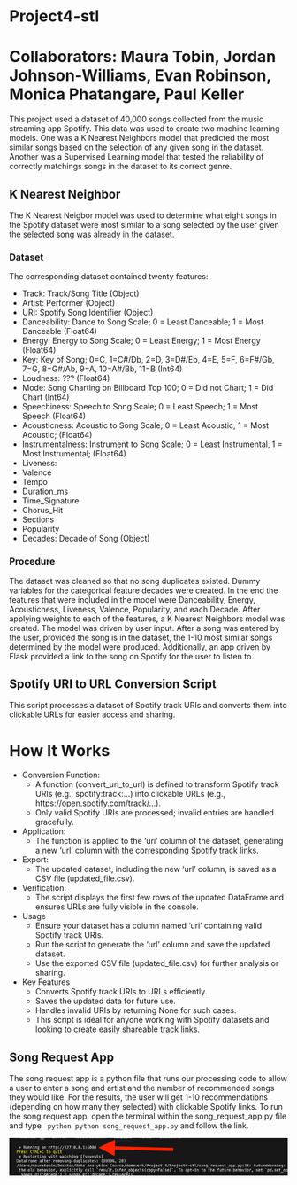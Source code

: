 # Project4-stl

# Collaborators: Maura Tobin, Jordan Johnson-Williams, Evan Robinson, Monica Phatangare, Paul Keller

This project used a dataset of 40,000 songs collected from the music streaming app Spotify. This data was
used to create two machine learning models. One was a K Nearest Neighbors model that predicted the most similar songs based on the selection of any given song in the dataset. Another was a Supervised Learning model that tested the reliability of correctly matchings songs in the dataset to its correct genre.

## K Nearest Neighbor
The K Nearest Neigbor model was used to determine what eight songs in the Spotify dataset were most similar to a song selected by the user given the selected song was already in the dataset.

### Dataset
The corresponding dataset contained twenty features:
* Track: Track/Song Title (Object)
* Artist: Performer (Object)
* URI: Spotify Song Identifier (Object)
* Danceability: Dance to Song Scale; 0 = Least Danceable; 1 = Most Danceable (Float64)
* Energy: Energy to Song Scale; 0 = Least Energy; 1 = Most Energy (Float64)
* Key: Key of Song; 0=C, 1=C#/Db, 2=D, 3=D#/Eb, 4=E, 5=F, 6=F#/Gb, 7=G, 8=G#/Ab, 9=A, 10=A#/Bb, 11=B (Int64)
* Loudness: ??? (Float64)
* Mode: Song Charting on Billboard Top 100; 0 = Did not Chart; 1 = Did Chart (Int64)
* Speechiness: Speech to Song Scale; 0 = Least Speech; 1 = Most Speech (Float64)
* Acousticness: Acoustic to Song Scale; 0 = Least Acoustic; 1 = Most Acoustic; (Float64)
* Instrumentalness: Instrument to Song Scale; 0 = Least Instrumental, 1 = Most Instrumental; (Float64)
* Liveness:
* Valence
* Tempo
* Duration_ms
* Time_Signature
* Chorus_Hit
* Sections
* Popularity
* Decades: Decade of Song (Object)

### Procedure
The dataset was cleaned so that no song duplicates existed. Dummy variables for the categorical feature decades were created. In the end the features that were included in the model were Danceability, Energy, Acousticness, Liveness, Valence, Popularity, and each Decade. After applying weights to each of the features, a K Nearest Neighbors model was created. The model was driven by user input. After a song was entered by the user, provided the song is in the dataset, the 1-10 most similar songs determined by the model were produced. Additionally, an app driven by Flask provided a link to the song on Spotify for the user to listen to.

## Spotify URI to URL Conversion Script
This script processes a dataset of Spotify track URIs and converts them into clickable URLs for easier access and sharing. 

# How It Works
* Conversion Function:
    * A function (convert_uri_to_url) is defined to transform Spotify track URIs (e.g., spotify:track:...) into clickable URLs (e.g., https://open.spotify.com/track/...).
    * Only valid Spotify URIs are processed; invalid entries are handled gracefully.
* Application:
    * The function is applied to the ‘uri’ column of the dataset, generating a new ‘url’ column with the corresponding Spotify track links.
* Export:
    * The updated dataset, including the new ‘url’ column, is saved as a CSV file (updated_file.csv).
* Verification:
    * The script displays the first few rows of the updated DataFrame and ensures URLs are fully visible in the console.
* Usage
    * Ensure your dataset has a column named ‘uri’ containing valid Spotify track URIs.
    * Run the script to generate the ‘url’ column and save the updated dataset.
    * Use the exported CSV file (updated_file.csv) for further analysis or sharing.
* Key Features
    * Converts Spotify track URIs to URLs efficiently.
    * Saves the updated data for future use.
    * Handles invalid URIs by returning None for such cases.
    * This script is ideal for anyone working with Spotify datasets and looking to create easily shareable track links.

## Song Request App
The song request app is a python file that runs our processing code to allow a user to enter a song and artist and the number of recommended songs they would like. For the results, the user will get 1-10 recommendations (depending on how many they selected) with clickable Spotify links. To run the song request app, open the terminal within the song_request_app.py file and type ``` python python song_request_app.py``` and follow the link.

![local_Img](Resources/run_app.png)